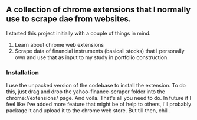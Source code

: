 ## A collection of chrome extensions that I normally use to scrape dae from websites.

I started this project initially with a couple of things in mind.
1. Learn about chrome web extensions
2. Scrape data of financial instruments (basicall stocks) that I personally own and use that as input to my study in portfolio construction.

### Installation
I use the unpacked version of the codebase to install the extension. To do this, just drag and drop the yahoo-finance-scraper folder into the chrome://extensions/ page. And voila. That's all you need to do. In future if I feel like I've added more feature that might be of help to others, I'll probably package it and upload it to the chrome web store. But till then, chill.